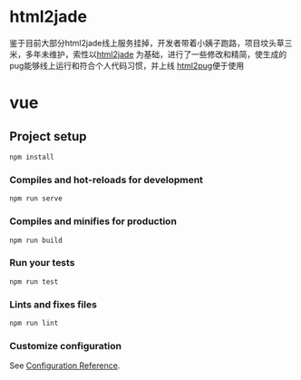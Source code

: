 # html2jade #

鉴于目前大部分html2jade线上服务挂掉，开发者带着小姨子跑路，项目坟头草三米，多年未维护，索性以[html2jade](https://github.com/donpark/html2jade) 为基础，进行了一些修改和精简，使生成的pug能够线上运行和符合个人代码习惯，并上线 [html2pug](https://pecopeco.github.io/html2pug/#/)便于使用

# vue

## Project setup
```
npm install
```

### Compiles and hot-reloads for development
```
npm run serve
```

### Compiles and minifies for production
```
npm run build
```

### Run your tests
```
npm run test
```

### Lints and fixes files
```
npm run lint
```

### Customize configuration
See [Configuration Reference](https://cli.vuejs.org/config/).

